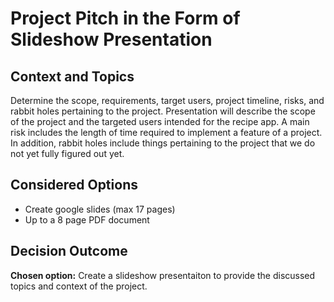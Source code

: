 # Project Pitch in the Form of Slideshow Presentation

## Context and Topics

Determine the scope, requirements, target users, project timeline, risks, and rabbit holes pertaining to the project. 
Presentation will describe the scope of the project and the targeted users intended for the recipe app. 
A main risk includes the length of time required to implement a feature of a project. In addition,
rabbit holes include things pertaining to the project that we do not yet fully figured out yet.

## Considered Options

* Create google slides (max 17 pages)
* Up to a 8 page PDF document

## Decision Outcome

**Chosen option:** Create a slideshow presentaiton to provide the discussed topics and context of the project. 
